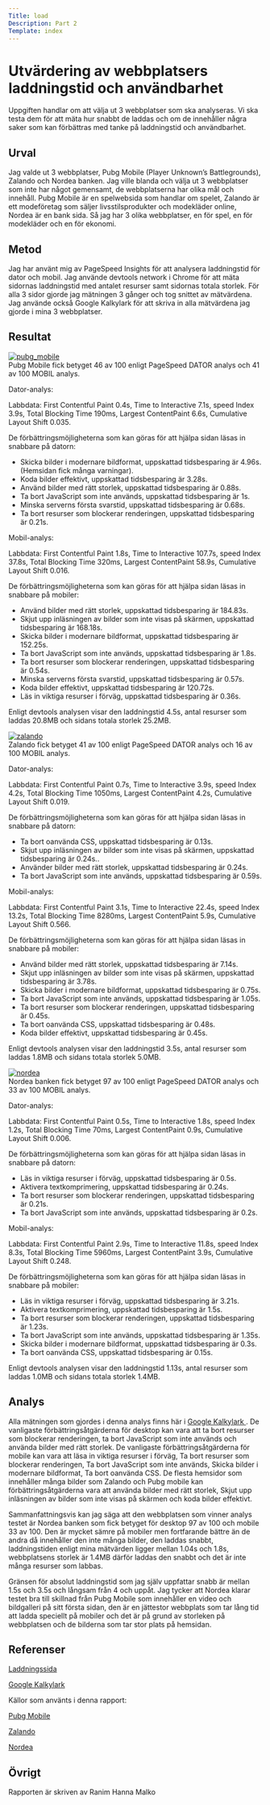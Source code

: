 ```yaml
---
Title: load
Description: Part 2
Template: index
---
```


Utvärdering av webbplatsers laddningstid och användbarhet 
=======================

Uppgiften handlar om att välja ut 3 webbplatser som ska analyseras. Vi ska testa dem för att mäta hur snabbt de laddas och om de innehåller några saker som kan förbättras med tanke på laddningstid och användbarhet. 

Urval
-----------------------

Jag valde ut 3 webbplatser, Pubg Mobile (Player Unknown’s Battlegrounds), Zalando och Nordea banken. Jag ville blanda och välja ut 3 webbplatser som inte har något gemensamt, de webbplatserna har olika mål och innehåll. Pubg Mobile är en spelwebsida som handlar om spelet, Zalando är ett modeföretag som säljer livsstilsprodukter och modekläder online, Nordea är en bank sida. Så jag har 3 olika webbplatser, en för spel, en för modekläder och en för ekonomi. 

Metod
-----------------------

Jag har använt mig av PageSpeed Insights för att analysera laddningstid för dator och mobil. Jag använde devtools network i Chrome för att mäta sidornas laddningstid med antalet resurser samt sidornas totala storlek. För alla 3 sidor gjorde jag mätningen 3 gånger och tog snittet av mätvärdena. Jag använde också Google Kalkylark för att skriva in alla mätvärdena jag gjorde i mina 3 webbplatser. 

Resultat
-----------------------

<div class="image">
    <a href="../image/pubg_mobile.jpg"><img src="../image/pubg_mobile.jpg" alt="pubg_mobile"> </a>
</div>
<span class="bold-text">Pubg Mobile </span> fick betyget 46 av 100 enligt PageSpeed DATOR analys och 41 av 100 MOBIL analys.
<p> Dator-analys:</p>
Labbdata: First Contentful Paint 0.4s, Time to Interactive 7.1s, speed Index 3.9s, Total Blocking Time 190ms, Largest ContentPaint 6.6s, Cumulative Layout Shift 0.035. 
<p> De förbättringsmöjligheterna som kan göras för att hjälpa sidan läsas in snabbare på datorn: </p>

<div class="list">
<ul>
    <li>Skicka bilder i modernare bildformat, uppskattad tidsbesparing är 4.96s. (Hemsidan fick många varningar). </li>
    <li> Koda bilder effektivt, uppskattad tidsbesparing är 3.28s.</li>
    <li> Använd bilder med rätt storlek, uppskattad tidsbesparing är 0.88s.</li>
    <li> Ta bort JavaScript som inte används, uppskattad tidsbesparing är 1s.</li>
    <li>Minska serverns första svarstid, uppskattad tidsbesparing är 0.68s.</li>
    <li>Ta bort resurser som blockerar renderingen, uppskattad tidsbesparing är 0.21s.</li>
</ul>
</div>

Mobil-analys:
<p>Labbdata: First Contentful Paint 1.8s, Time to Interactive 107.7s, speed Index 37.8s, Total Blocking Time 320ms, Largest ContentPaint 58.9s, Cumulative Layout Shift 0.016. </p>

<p> De förbättringsmöjligheterna som kan göras för att hjälpa sidan läsas in snabbare på mobiler: </p>

<div class="list">
<ul>
    <li>Använd bilder med rätt storlek, uppskattad tidsbesparing är 184.83s.</li>
    <li> Skjut upp inläsningen av bilder som inte visas på skärmen, uppskattad tidsbesparing är 168.18s.</li>
    <li> Skicka bilder i modernare bildformat, uppskattad tidsbesparing är 152.25s.</li>
    <li> Ta bort JavaScript som inte används, uppskattad tidsbesparing är 1.8s.</li>
    <li>Ta bort resurser som blockerar renderingen, uppskattad tidsbesparing är 0.54s.</li>
    <li>Minska serverns första svarstid, uppskattad tidsbesparing är 0.57s.</li>
    <li>Koda bilder effektivt, uppskattad tidsbesparing är 120.72s.</li>
    <li>Läs in viktiga resurser i förväg, uppskattad tidsbesparing är 0.36s.</li>
</ul>
</div>

Enligt devtools analysen visar den laddningstid 4.5s, antal resurser som laddas 20.8MB och sidans totala storlek 25.2MB.


<div class="image">
    <a href= "../image/zalando.jpg"> <img src="../image/zalando.jpg" alt="zalando"> </a>
</div>
<span class="bold-text"> Zalando </span>fick betyget 41 av 100 enligt PageSpeed DATOR analys och 16 av 100 MOBIL analys.
<p> Dator-analys:</p>
Labbdata: First Contentful Paint 0.7s, Time to Interactive 3.9s, speed Index 4.2s, Total Blocking Time 1050ms, Largest ContentPaint 4.2s, Cumulative Layout Shift 0.019. 

<p>De förbättringsmöjligheterna som kan göras för att hjälpa sidan läsas in snabbare på datorn:</p>

<div class="list">
<ul>
    <li>Ta bort oanvända CSS, uppskattad tidsbesparing är 0.13s.</li>
    <li> Skjut upp inläsningen av bilder som inte visas på skärmen, uppskattad tidsbesparing är 0.24s..</li>
    <li> Använder bilder med rätt storlek, uppskattad tidsbesparing är 0.24s.</li>
    <li> Ta bort JavaScript som inte används, uppskattad tidsbesparing är 0.59s.</li>
</ul>
</div>

Mobil-analys:
<p> Labbdata: First Contentful Paint 3.1s, Time to Interactive 22.4s, speed Index 13.2s, Total Blocking Time 8280ms, Largest ContentPaint 5.9s, Cumulative Layout Shift 0.566. </p>

<p>De förbättringsmöjligheterna som kan göras för att hjälpa sidan läsas in snabbare på mobiler:</p>

<div class="list">
<ul>
    <li>Använd bilder med rätt storlek, uppskattad tidsbesparing är 7.14s.</li>
    <li> Skjut upp inläsningen av bilder som inte visas på skärmen, uppskattad tidsbesparing är 3.78s.</li>
    <li> Skicka bilder i modernare bildformat, uppskattad tidsbesparing är 0.75s.</li>
    <li> Ta bort JavaScript som inte används, uppskattad tidsbesparing är 1.05s.</li>
    <li>Ta bort resurser som blockerar renderingen, uppskattad tidsbesparing är 0.45s.</li>
    <li> Ta bort oanvända CSS, uppskattad tidsbesparing är 0.48s.</li>
    <li>Koda bilder effektivt, uppskattad tidsbesparing är 0.45s.</li>
</ul>
</div>

Enligt devtools analysen visar den laddningstid 3.5s, antal resurser som laddas 1.8MB och sidans totala storlek 5.0MB.


<div class="image">
    <a href= "../image/norde.jpg"> <img src="../image/norde.jpg" alt="nordea"> </a>
</div>
<span class="bold-text">Nordea </span> banken fick betyget 97 av 100 enligt PageSpeed DATOR analys och 33 av 100 MOBIL analys.

<p>Dator-analys:</p>

Labbdata: First Contentful Paint 0.5s, Time to Interactive 1.8s, speed Index 1.2s, Total Blocking Time 70ms, Largest ContentPaint 0.9s, Cumulative Layout Shift 0.006. 

<p>De förbättringsmöjligheterna som kan göras för att hjälpa sidan läsas in snabbare på datorn: </p>

<div class="list">
<ul>
    <li>Läs in viktiga resurser i förväg, uppskattad tidsbesparing är 0.5s.</li>
    <li> Aktivera textkomprimering, uppskattad tidsbesparing är 0.24s.</li>
    <li>Ta bort resurser som blockerar renderingen, uppskattad tidsbesparing är 0.21s.</li>
    <li>Ta bort JavaScript som inte används, uppskattad tidsbesparing är 0.2s.</li>
</ul>
</div>

Mobil-analys:

<p>Labbdata: First Contentful Paint 2.9s, Time to Interactive 11.8s, speed Index 8.3s, Total Blocking Time 5960ms, Largest ContentPaint 3.9s, Cumulative Layout Shift 0.248. </p>

<p>De förbättringsmöjligheterna som kan göras för att hjälpa sidan läsas in snabbare på mobiler:</p>

<div class="list">
<ul>
    <li>Läs in viktiga resurser i förväg, uppskattad tidsbesparing är 3.21s.</li>
    <li> Aktivera textkomprimering, uppskattad tidsbesparing är 1.5s.</li>
    <li>Ta bort resurser som blockerar renderingen, uppskattad tidsbesparing är 1.23s.</li>
    <li>Ta bort JavaScript som inte används, uppskattad tidsbesparing är 1.35s.</li>
    <li>Skicka bilder i modernare bildformat, uppskattad tidsbesparing är 0.3s.</li>
    <li>Ta bort oanvända CSS, uppskattad tidsbesparing är 0.15s.</li>
    
</ul>
</div>

Enligt devtools analysen visar den laddningstid 1.13s, antal resurser som laddas 1.0MB och sidans totala storlek 1.4MB.

Analys
-----------------------

<p>Alla mätningen som gjordes i denna analys finns här i <a href="https://docs.google.com/spreadsheets/d/1OSGk5hC0iN6RaqMiY9s8VA0aqBEba9BBOkJATj1qsxM/edit?usp=sharing"> Google Kalkylark </a>. De vanligaste förbättringsåtgärderna för desktop kan vara att ta bort resurser som blockerar renderingen, ta bort JavaScript som inte används och använda bilder med rätt storlek. De vanligaste förbättringsåtgärderna för mobile kan vara att läsa in viktiga resurser i förväg, Ta bort resurser som blockerar renderingen, Ta bort JavaScript som inte används, Skicka bilder i modernare bildformat, Ta bort oanvända CSS. De flesta hemsidor som innehåller många bilder som Zalando och Pubg mobile kan förbättringsåtgärderna vara att använda bilder med rätt storlek, Skjut upp inläsningen av bilder som inte visas på skärmen och koda bilder effektivt. </p>

<p> Sammanfattningsvis kan jag säga att den webbplatsen som vinner analys testet är Nordea banken som fick betyget för desktop 97 av 100 och mobile 33 av 100. Den är mycket sämre på mobiler men fortfarande bättre än de andra då innehåller den inte många bilder, den laddas snabbt, laddningstiden enligt mina mätvärden ligger mellan 1.04s och 1.8s, webbplatsens storlek är 1.4MB därför laddas den snabbt och det är inte många resurser som labbas. </p>

<p> Gränsen för absolut laddningstid som jag själv uppfattar snabb är mellan 1.5s och 3.5s och långsam från 4 och uppåt. Jag tycker att Nordea klarar testet bra till skillnad från Pubg Mobile som innehåller en video och bildgalleri på sitt första sidan, den är en jättestor webbplats som tar lång tid att ladda speciellt på mobiler och det är på grund av storleken på webbplatsen och de bilderna som tar stor plats på hemsidan.</p>

Referenser
-----------------------

<p> <a href="https://developers.google.com/speed/pagespeed/insights/"> Laddningssida </a></p>
<p> <a href="https://docs.google.com/spreadsheets/d/1OSGk5hC0iN6RaqMiY9s8VA0aqBEba9BBOkJATj1qsxM/edit?usp=sharing"> Google Kalkylark </a></p>


Källor som använts i denna rapport:
<p> <a href="http://www.pubgmobile.com/en-US/index.shtml"> Pubg Mobile</a></p>
<p> <a href="https://www.zalando.se/"> Zalando </a> </p>
<p> <a href= "https://www.nordea.se/" > Nordea </a> </p>

Övrigt
-----------------------

Rapporten är skriven av Ranim Hanna Malko